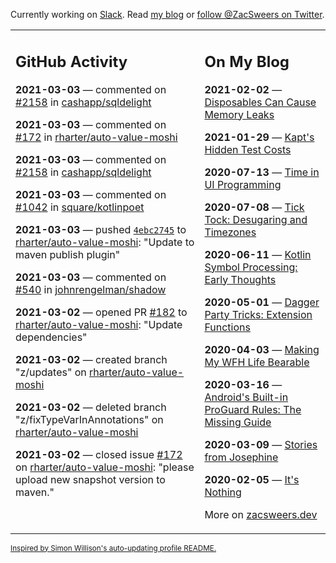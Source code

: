 Currently working on [Slack](https://slack.com/). Read [my blog](https://zacsweers.dev/) or [follow @ZacSweers on Twitter](https://twitter.com/ZacSweers).

<table><tr><td valign="top" width="60%">

## GitHub Activity
<!-- githubActivity starts -->
**2021-03-03** — commented on [#2158](https://github.com/cashapp/sqldelight/issues/2158#issuecomment-789488039) in [cashapp/sqldelight](https://api.github.com/repos/cashapp/sqldelight)

**2021-03-03** — commented on [#172](https://github.com/rharter/auto-value-moshi/issues/172#issuecomment-789486303) in [rharter/auto-value-moshi](https://api.github.com/repos/rharter/auto-value-moshi)

**2021-03-03** — commented on [#2158](https://github.com/cashapp/sqldelight/issues/2158#issuecomment-789467498) in [cashapp/sqldelight](https://api.github.com/repos/cashapp/sqldelight)

**2021-03-03** — commented on [#1042](https://github.com/square/kotlinpoet/issues/1042#issuecomment-789466550) in [square/kotlinpoet](https://api.github.com/repos/square/kotlinpoet)

**2021-03-03** — pushed [`4ebc2745`](https://github.com/rharter/auto-value-moshi/commit/4ebc274585d2032b4a0c33505b00354262188e02) to [rharter/auto-value-moshi](https://api.github.com/repos/rharter/auto-value-moshi): "Update to maven publish plugin"

**2021-03-03** — commented on [#540](https://github.com/johnrengelman/shadow/issues/540#issuecomment-789445714) in [johnrengelman/shadow](https://api.github.com/repos/johnrengelman/shadow)

**2021-03-02** — opened PR [#182](https://api.github.com/repos/rharter/auto-value-moshi/pulls/182) to [rharter/auto-value-moshi](https://api.github.com/repos/rharter/auto-value-moshi): "Update dependencies"

**2021-03-02** — created branch "z/updates" on [rharter/auto-value-moshi](https://api.github.com/repos/rharter/auto-value-moshi)

**2021-03-02** — deleted branch "z/fixTypeVarInAnnotations" on [rharter/auto-value-moshi](https://api.github.com/repos/rharter/auto-value-moshi)

**2021-03-02** — closed issue [#172](https://api.github.com/repos/rharter/auto-value-moshi/issues/172) on [rharter/auto-value-moshi](https://api.github.com/repos/rharter/auto-value-moshi): "please upload new snapshot version to maven."
<!-- githubActivity ends -->
</td><td valign="top" width="40%">

## On My Blog
<!-- blog starts -->
**2021-02-02** — [Disposables Can Cause Memory Leaks](https://www.zacsweers.dev/disposables-can-cause-memory-leaks/)

**2021-01-29** — [Kapt's Hidden Test Costs](https://www.zacsweers.dev/kapts-hidden-test-costs/)

**2020-07-13** — [Time in UI Programming](https://www.zacsweers.dev/time-in-ui/)

**2020-07-08** — [Tick Tock: Desugaring and Timezones](https://www.zacsweers.dev/ticktock-desugaring-timezones/)

**2020-06-11** — [Kotlin Symbol Processing: Early Thoughts](https://www.zacsweers.dev/kotlin-symbol-processor-early-thoughts/)

**2020-05-01** — [Dagger Party Tricks: Extension Functions](https://www.zacsweers.dev/dagger-party-tricks-extension-functions/)

**2020-04-03** — [Making My WFH Life Bearable](https://www.zacsweers.dev/making-wfh-life-bearable/)

**2020-03-16** — [Android's Built-in ProGuard Rules: The Missing Guide](https://www.zacsweers.dev/android-proguard-rules/)

**2020-03-09** — [Stories from Josephine](https://www.zacsweers.dev/stories-from-josephine/)

**2020-02-05** — [It's Nothing](https://www.zacsweers.dev/its-nothing/)
<!-- blog ends -->
More on [zacsweers.dev](https://zacsweers.dev/)
</td></tr></table>

<sub><a href="https://simonwillison.net/2020/Jul/10/self-updating-profile-readme/">Inspired by Simon Willison's auto-updating profile README.</a></sub>